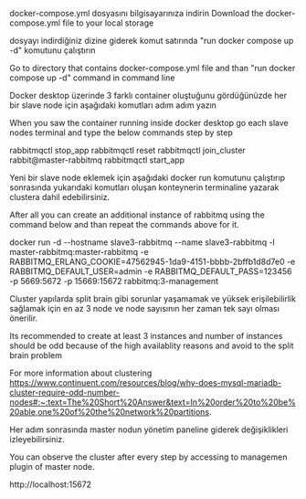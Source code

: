docker-compose.yml dosyasını bilgisayarınıza indirin
Download the docker-compose.yml file to your local storage

dosyayı indirdiğiniz dizine giderek komut satırında "run docker compose up -d" komutunu çalıştırın

Go to directory that contains docker-compose.yml file and than "run docker compose up -d" command in command line 

Docker desktop üzerinde 3 farklı container oluştuğunu gördüğünüzde her bir slave node için aşağıdaki komutları adım adım yazın

When you saw the container running inside docker desktop go each slave nodes terminal and type the below commands step by step

rabbitmqctl stop_app
rabbitmqctl reset
rabbitmqctl join_cluster rabbit@master-rabbitmq
rabbitmqctl start_app

Yeni bir slave node eklemek için aşağıdaki docker run komutunu çalıştırıp sonrasında yukarıdaki komutları oluşan konteynerin terminaline yazarak clustera dahil edebilirsiniz.

After all you can create an additional instance of rabbitmq using the command below and than repeat the commands above for it.

docker run -d --hostname slave3-rabbitmq --name slave3-rabbitmq -l master-rabbitmq:master-rabbitmq -e RABBITMQ_ERLANG_COOKIE=47562945-1da9-4151-bbbb-2bffb1d8d7e0 -e RABBITMQ_DEFAULT_USER=admin -e RABBITMQ_DEFAULT_PASS=123456 -p 5669:5672 -p 15669:15672 rabbitmq:3-management

Cluster yapılarda split brain gibi sorunlar yaşamamak ve yüksek erişilebilirlik sağlamak için en az 3 node ve node sayısının her zaman tek sayı olması önerilir.

Its recommended to create at least 3 instances and number of instances should be odd because of the high availablity reasons and avoid to the split brain problem

For more information about clustering
https://www.continuent.com/resources/blog/why-does-mysql-mariadb-cluster-require-odd-number-nodes#:~:text=The%20Short%20Answer&text=In%20order%20to%20be%20able,one%20of%20the%20network%20partitions.

Her adım sonrasında master nodun yönetim paneline giderek değişiklikleri izleyebilirsiniz.

You can observe the cluster after every step by accessing to managemen plugin of master node.

http://localhost:15672
